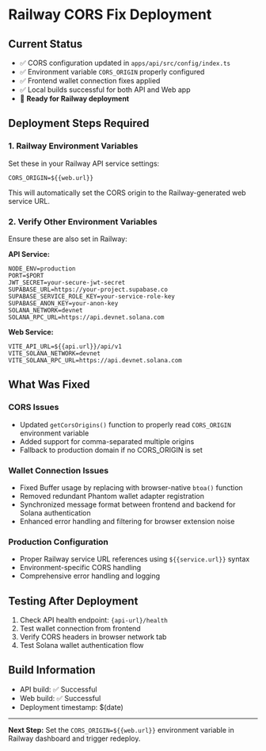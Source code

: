 # Railway CORS Fix Deployment

## Current Status

- ✅ CORS configuration updated in `apps/api/src/config/index.ts`
- ✅ Environment variable `CORS_ORIGIN` properly configured
- ✅ Frontend wallet connection fixes applied
- ✅ Local builds successful for both API and Web app
- 🚀 **Ready for Railway deployment**

## Deployment Steps Required

### 1. Railway Environment Variables

Set these in your Railway API service settings:

```
CORS_ORIGIN=${{web.url}}
```

This will automatically set the CORS origin to the Railway-generated web service URL.

### 2. Verify Other Environment Variables

Ensure these are also set in Railway:

**API Service:**

```
NODE_ENV=production
PORT=$PORT
JWT_SECRET=your-secure-jwt-secret
SUPABASE_URL=https://your-project.supabase.co
SUPABASE_SERVICE_ROLE_KEY=your-service-role-key
SUPABASE_ANON_KEY=your-anon-key
SOLANA_NETWORK=devnet
SOLANA_RPC_URL=https://api.devnet.solana.com
```

**Web Service:**

```
VITE_API_URL=${{api.url}}/api/v1
VITE_SOLANA_NETWORK=devnet
VITE_SOLANA_RPC_URL=https://api.devnet.solana.com
```

## What Was Fixed

### CORS Issues

- Updated `getCorsOrigins()` function to properly read `CORS_ORIGIN` environment variable
- Added support for comma-separated multiple origins
- Fallback to production domain if no CORS_ORIGIN is set

### Wallet Connection Issues

- Fixed Buffer usage by replacing with browser-native `btoa()` function
- Removed redundant Phantom wallet adapter registration
- Synchronized message format between frontend and backend for Solana authentication
- Enhanced error handling and filtering for browser extension noise

### Production Configuration

- Proper Railway service URL references using `${{service.url}}` syntax
- Environment-specific CORS handling
- Comprehensive error handling and logging

## Testing After Deployment

1. Check API health endpoint: `{api-url}/health`
2. Test wallet connection from frontend
3. Verify CORS headers in browser network tab
4. Test Solana wallet authentication flow

## Build Information

- API build: ✅ Successful
- Web build: ✅ Successful
- Deployment timestamp: $(date)

---

**Next Step:** Set the `CORS_ORIGIN=${{web.url}}` environment variable in Railway dashboard and trigger redeploy.
